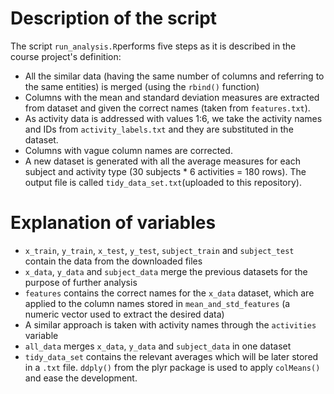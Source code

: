 # Description of the script

The script `run_analysis.R`performs five steps as it is described in the course project's definition:

* All the similar data (having the same number of columns and referring to the same entities) is merged (using the `rbind()` function)
* Columns with the mean and standard deviation measures are extracted from dataset and given the correct names (taken from `features.txt`).
* As activity data is addressed with values 1:6, we take the activity names and IDs from `activity_labels.txt` and they are substituted in the dataset.
* Columns with vague column names are corrected.
* A new dataset is generated with all the average measures for each subject and activity type (30 subjects * 6 activities = 180 rows). The output file is called `tidy_data_set.txt`(uploaded to this repository).

# Explanation of variables

* `x_train`, `y_train`, `x_test`, `y_test`, `subject_train` and `subject_test` contain the data from the downloaded files
* `x_data`, `y_data` and `subject_data` merge the previous datasets for the purpose of further analysis
* `features` contains the correct names for the `x_data` dataset, which are applied to the column names stored in `mean_and_std_features` (a numeric vector used to extract the desired data)
* A similar approach is taken with activity names through the `activities` variable
* `all_data` merges `x_data`, `y_data` and `subject_data` in one dataset
* `tidy_data_set` contains the relevant averages which will be later stored in a `.txt` file. `ddply()` from the plyr package is used to apply `colMeans()` and ease the development.
